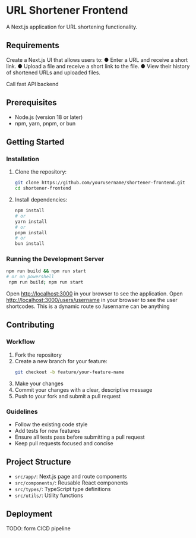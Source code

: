 # URL Shortener Frontend

A Next.js application for URL shortening functionality.


## Requirements
Create a Next.js UI that allows users to:
● Enter a URL and receive a short link.
● Upload a file and receive a short link to the file.
● View their history of shortened URLs and uploaded files.

Call fast API backend 

## Prerequisites
- Node.js (version 18 or later)
- npm, yarn, pnpm, or bun

## Getting Started

### Installation

1. Clone the repository:
   ```bash
   git clone https://github.com/yourusername/shortener-frontend.git
   cd shortener-frontend
   ```

2. Install dependencies:
   ```bash
   npm install
   # or
   yarn install
   # or
   pnpm install
   # or
   bun install
   ```

### Running the Development Server

```bash
npm run build && npm run start
# or on powershell
 npm run build; npm run start 
```

Open [http://localhost:3000](http://localhost:3000) in your browser to see the application.
Open [http://localhost:3000/users/username](http://localhost:3000/users/username) in your browser to see the user shortcodes. This is a dynamic route so /username can be anything
## Contributing

### Workflow

1. Fork the repository
2. Create a new branch for your feature:
   ```bash
   git checkout -b feature/your-feature-name
   ```
3. Make your changes
4. Commit your changes with a clear, descriptive message
5. Push to your fork and submit a pull request

### Guidelines

- Follow the existing code style
- Add tests for new features
- Ensure all tests pass before submitting a pull request
- Keep pull requests focused and concise

## Project Structure

- `src/app/`: Next.js page and route components
- `src/components/`: Reusable React components
- `src/types/`: TypeScript type definitions
- `src/utils/`: Utility functions

## Deployment

TODO: form CICD pipeline